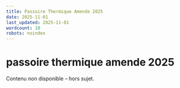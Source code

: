 ```yaml
---
title: Passoire Thermique Amende 2025
date: 2025-11-01
last_updated: 2025-11-01
wordcount: 10
robots: noindex
---
```


# passoire thermique amende 2025

Contenu non disponible – hors sujet.
